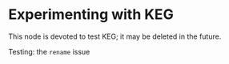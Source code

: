 # Experimenting with KEG

This node is devoted to test KEG; it may be deleted in the future.

Testing: the `rename` issue
